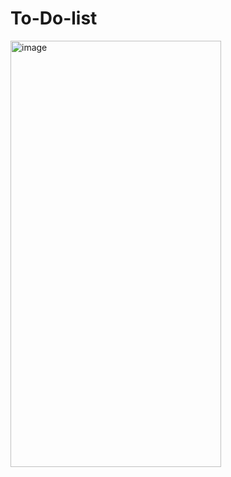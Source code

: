 # To-Do-list
<img width="337" height="682" alt="image" src="https://github.com/user-attachments/assets/94f01849-4c9e-45b2-8ade-df2ea6b512b6" />
